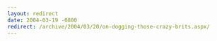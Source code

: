 ```yaml
---
layout: redirect
date: 2004-03-19 -0800
redirect: /archive/2004/03/20/on-dogging-those-crazy-brits.aspx/
---
```

